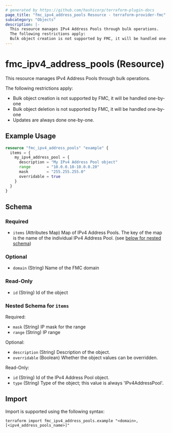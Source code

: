 ```yaml
---
# generated by https://github.com/hashicorp/terraform-plugin-docs
page_title: "fmc_ipv4_address_pools Resource - terraform-provider-fmc"
subcategory: "Objects"
description: |-
  This resource manages IPv4 Address Pools through bulk operations.
  The following restrictions apply:
  Bulk object creation is not supported by FMC, it will be handled one-by-oneBulk object deletion is not supported by FMC, it will be handled one-by-oneUpdates are always done one-by-one.
---
```


# fmc_ipv4_address_pools (Resource)

This resource manages IPv4 Address Pools through bulk operations.

The following restrictions apply:
  - Bulk object creation is not supported by FMC, it will be handled one-by-one
  - Bulk object deletion is not supported by FMC, it will be handled one-by-one
  - Updates are always done one-by-one.

## Example Usage

```terraform
resource "fmc_ipv4_address_pools" "example" {
  items = {
    my_ipv4_address_pool = {
      description = "My IPv4 Address Pool object"
      range       = "10.0.0.10-10.0.0.20"
      mask        = "255.255.255.0"
      overridable = true
    }
  }
}
```

<!-- schema generated by tfplugindocs -->
## Schema

### Required

- `items` (Attributes Map) Map of IPv4 Address Pools. The key of the map is the name of the individual IPv4 Address Pool. (see [below for nested schema](#nestedatt--items))

### Optional

- `domain` (String) Name of the FMC domain

### Read-Only

- `id` (String) Id of the object

<a id="nestedatt--items"></a>
### Nested Schema for `items`

Required:

- `mask` (String) IP mask for the range
- `range` (String) IP range

Optional:

- `description` (String) Description of the object.
- `overridable` (Boolean) Whether the object values can be overridden.

Read-Only:

- `id` (String) Id of the IPv4 Address Pool object.
- `type` (String) Type of the object; this value is always 'IPv4AddressPool'.

## Import

Import is supported using the following syntax:

```shell
terraform import fmc_ipv4_address_pools.example "<domain>,[<ipv4_address_pools_name>]"
```

